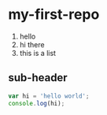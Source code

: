 # my-first-repo

1. hello
1. hi there
1. this is a list

## sub-header

```js
var hi = 'hello world';
console.log(hi);
```
